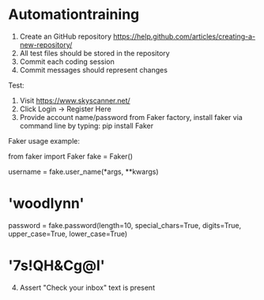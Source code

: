 # Automationtraining


1. Create an GitHub repository https://help.github.com/articles/creating-a-new-repository/
2. All test files should be stored in the repository
3. Commit each coding session
4. Commit messages should represent changes


Test:

1. Visit https://www.skyscanner.net/
2. Click Login -> Register Here
3. Provide account name/password from Faker factory, install faker via command line by typing: pip install Faker

Faker usage example:

from faker import Faker
fake = Faker()

username = fake.user_name(*args, **kwargs)
# 'woodlynn'
password = fake.password(length=10, special_chars=True, digits=True, upper_case=True, lower_case=True)
# '7s!QH&Cg@I'

4. Assert "Check your inbox" text is present

